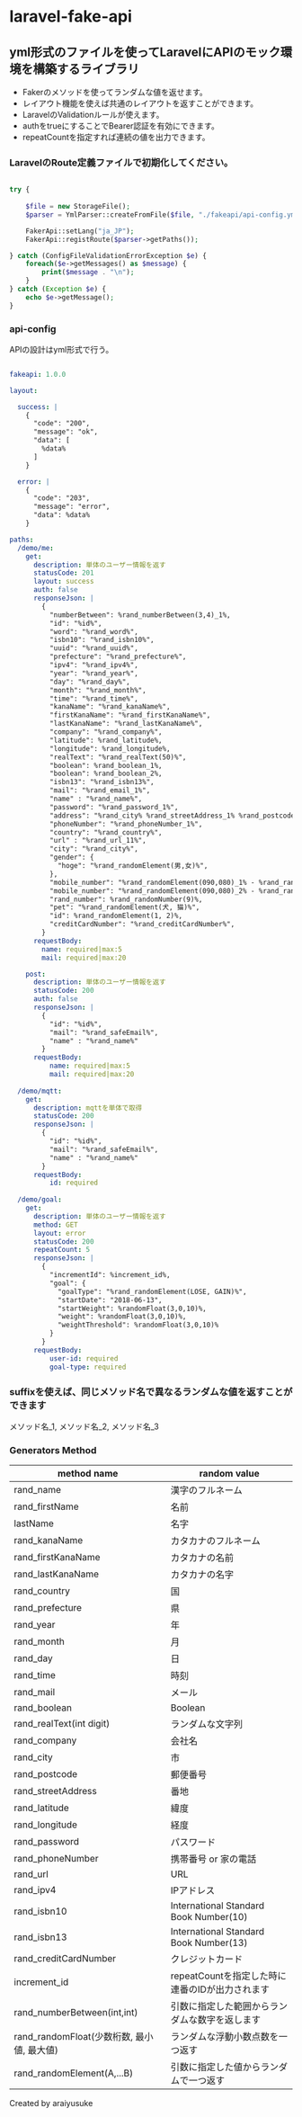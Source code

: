# laravel-fake-api

## yml形式のファイルを使ってLaravelにAPIのモック環境を構築するライブラリ

- Fakerのメソッドを使ってランダムな値を返せます。
- レイアウト機能を使えば共通のレイアウトを返すことができます。
- LaravelのValidationルールが使えます。
- authをtrueにすることでBearer認証を有効にできます。
- repeatCountを指定すれば連続の値を出力できます。

### LaravelのRoute定義ファイルで初期化してください。

```php

try {
    
    $file = new StorageFile();
    $parser = YmlParser::createFromFile($file, "./fakeapi/api-config.yml");

    FakerApi::setLang("ja_JP");
    FakerApi::registRoute($parser->getPaths());

} catch (ConfigFileValidationErrorException $e) {
    foreach($e->getMessages() as $message) {
        print($message . "\n");
    }
} catch (Exception $e) {
    echo $e->getMessage();
}

```

### api-config

APIの設計はyml形式で行う。

```yml

fakeapi: 1.0.0

layout:

  success: |
    { 
      "code": "200",
      "message": "ok",
      "data": [
        %data%
      ]
    }

  error: |
    {
      "code": "203",
      "message": "error",
      "data": %data%
    }

paths:
  /demo/me:
    get:
      description: 単体のユーザー情報を返す
      statusCode: 201
      layout: success
      auth: false
      responseJson: |
        {
          "numberBetween": %rand_numberBetween(3,4)_1%,
          "id": "%id%",
          "word": "%rand_word%",
          "isbn10": "%rand_isbn10%",
          "uuid": "%rand_uuid%",
          "prefecture": "%rand_prefecture%",
          "ipv4": "%rand_ipv4%",
          "year": "%rand_year%",
          "day": "%rand_day%",
          "month": "%rand_month%",
          "time": "%rand_time%",
          "kanaName": "%rand_kanaName%",
          "firstKanaName": "%rand_firstKanaName%",
          "lastKanaName": "%rand_lastKanaName%",
          "company": "%rand_company%",
          "latitude": %rand_latitude%,
          "longitude": %rand_longitude%,
          "realText": "%rand_realText(50)%",
          "boolean": %rand_boolean_1%,
          "boolean": %rand_boolean_2%,
          "isbn13": "%rand_isbn13%",
          "mail": "%rand_email_1%",
          "name" : "%rand_name%",
          "password": "%rand_password_1%",
          "address": "%rand_city% %rand_streetAddress_1% %rand_postcode% ",
          "phoneNumber": "%rand_phoneNumber_1%",
          "country": "%rand_country%",
          "url" : "%rand_url_11%",
          "city": "%rand_city%",
          "gender": {
            "hoge": "%rand_randomElement(男,女)%",
          },
          "mobile_number": "%rand_randomElement(090,080)_1% - %rand_randomNumber(4)_1% - %rand_randomNumber(4)_1%",
          "mobile_number": "%rand_randomElement(090,080)_2% - %rand_randomNumber(4)_2% - %rand_randomNumber(4)_2%",
          "rand_number": %rand_randomNumber(9)%,
          "pet": "%rand_randomElement(犬, 猫)%",
          "id": %rand_randomElement(1, 2)%,
          "creditCardNumber": "%rand_creditCardNumber%",
        }
      requestBody: 
        name: required|max:5
        mail: required|max:20

    post:
      description: 単体のユーザー情報を返す
      statusCode: 200
      auth: false
      responseJson: |
        {
          "id": "%id%",
          "mail": "%rand_safeEmail%",
          "name" : "%rand_name%"
        }
      requestBody: 
          name: required|max:5
          mail: required|max:20
  
  /demo/mqtt:
    get:
      description: mqttを単体で取得
      statusCode: 200
      responseJson: |
        {
          "id": "%id%",
          "mail": "%rand_safeEmail%",
          "name" : "%rand_name%"
        }
      requestBody:
          id: required
  
  /demo/goal:
    get:
      description: 単体のユーザー情報を返す
      method: GET
      layout: error
      statusCode: 200
      repeatCount: 5
      responseJson: |
        {
          "incrementId": %increment_id%,
          "goal": {
            "goalType": "%rand_randomElement(LOSE, GAIN)%",
            "startDate": "2018-06-13",
            "startWeight": %randomFloat(3,0,10)%,
            "weight": %randomFloat(3,0,10)%,
            "weightThreshold": %randomFloat(3,0,10)%
          }
        }
      requestBody: 
          user-id: required
          goal-type: required


```


### suffixを使えば、同じメソッド名で異なるランダムな値を返すことができます

メソッド名_1, メソッド名_2, メソッド名_3

### Generators Method 

|  method name | random value |
| ------------- | ------------- |
| rand_name  | 漢字のフルネーム  |
| rand_firstName  | 名前  |
| lastName  | 名字  |
| rand_kanaName  | カタカナのフルネーム  |
| rand_firstKanaName  | カタカナの名前  |
| rand_lastKanaName  | カタカナの名字  |
| rand_country  | 国 |
| rand_prefecture  | 県 |
| rand_year  | 年 |
| rand_month  | 月 |
| rand_day  | 日 |
| rand_time  | 時刻 |
| rand_mail  | メール |
| rand_boolean  | Boolean |
| rand_realText(int digit)  | ランダムな文字列 |
| rand_company  | 会社名 |
| rand_city  | 市 |
| rand_postcode  | 郵便番号 |
| rand_streetAddress  | 番地 |
| rand_latitude  | 緯度 |
| rand_longitude  | 経度 |
| rand_password  | パスワード |
| rand_phoneNumber  | 携帯番号 or 家の電話 |
| rand_url  | URL |
| rand_ipv4  | IPアドレス |
| rand_isbn10  | International Standard Book Number(10) |
| rand_isbn13  | International Standard Book Number(13) |
| rand_creditCardNumber  | クレジットカード |
| increment_id  | repeatCountを指定した時に連番のIDが出力されます |
| rand_numberBetween(int,int)  | 引数に指定した範囲からランダムな数字を返します |
| rand_randomFloat(少数桁数, 最小値, 最大値)  | ランダムな浮動小数点数を一つ返す |
| rand_randomElement(A,...B)  | 引数に指定した値からランダムで一つ返す |

Created by araiyusuke
